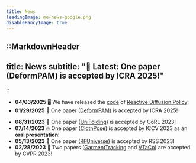 ```yaml
---
title: News
leadingImage: me-news-google.png
disableFancyImage: true
---
```


::MarkdownHeader
---
title: News
subtitle: "📢 Latest: One paper (DeformPAM) is accepted by ICRA 2025!"
---
::

<!-- ![](/assets/img/me-news-google.png) -->
- **04/03/2025** 🖥️ We have released the [code](https://github.com/xiaoxiaoxh/reactive_diffusion_policy) of [Reactive Diffusion Policy](https://reactive-diffusion-policy.github.io/)!
- **01/29/2025** 🎉 One paper ([DeformPAM](https://deform-pam.robotflow.ai/)) is accepted by ICRA 2025!
<!-- - **10/14/2024** 🖥️ We have released the [code](https://github.com/xiaoxiaoxh/DeformPAM) of [DeformPAM](https://deform-pam.robotflow.ai/). -->
<!-- - **11/05/2023** 🖥️ We have released the [code](https://github.com/xiaoxiaoxh/UniFolding) of our CoRL 2023 paper [UniFolding](https://unifolding.robotflow.ai/). -->
- **08/31/2023** 🎉 One paper ([UniFolding](https://unifolding.robotflow.ai/)) is accepted by CoRL 2023!
- **07/14/2023** 🔥 One paper ([ClothPose](https://openaccess.thecvf.com/content/ICCV2023/papers/Xu_ClothPose_A_Real-world_Benchmark_for_Visual_Analysis_of_Garment_Pose_ICCV_2023_paper.pdf)) is accepted by ICCV 2023 as an **oral presentation**!
- **05/13/2023** 🎉 One paper ([RFUniverse](https://sites.google.com/view/rfuniverse)) is accepted by RSS 2023!
- **02/28/2023** 🎉 Two papers ([GarmentTracking](https://garment-tracking.robotflow.ai/) and [VTaCo](https://sites.google.com/view/vtaco/)) are accepted by CVPR 2023!
